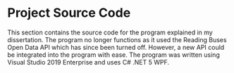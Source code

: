 # Project Source Code
This section contains the source code for the program explained in my dissertation. The program no longer functions as it used the Reading Buses Open Data API which has since been turned off. However, a new API could be integrated into the program with ease. The program was written using Visual Studio 2019 Enterprise and uses C# .NET 5 WPF.
